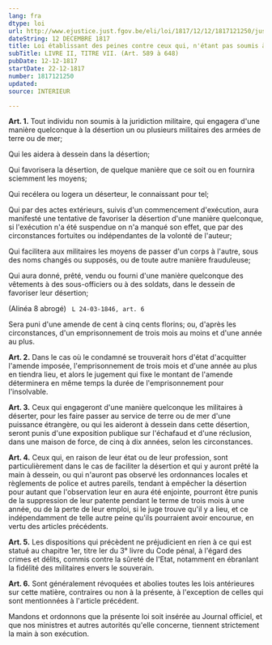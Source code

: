 ```yaml
---
lang: fra
dtype: loi
url: http://www.ejustice.just.fgov.be/eli/loi/1817/12/12/1817121250/justel
dateString: 12 DECEMBRE 1817
title: Loi établissant des peines contre ceux qui, n'étant pas soumis à la juridiction militaire, favorisent la désertion d'individus appartenant aux armées de terre ou de mer
subTitle: LIVRE II, TITRE VII. (Art. 589 à 648)
pubDate: 12-12-1817
startDate: 22-12-1817
number: 1817121250
updated: 
source: INTERIEUR

---
```

**Art. 1.** Tout individu non soumis à la juridiction militaire, qui engagera d'une manière quelconque à la désertion un ou plusieurs militaires des armées de terre ou de mer;

Qui les aidera à dessein dans la désertion;

Qui favorisera la désertion, de quelque manière que ce soit ou en fournira sciemment les moyens;

Qui recélera ou logera un déserteur, le connaissant pour tel;

Qui par des actes extérieurs, suivis d'un commencement d'exécution, aura manifesté une tentative de favoriser la désertion d'une manière quelconque, si l'exécution n'a été suspendue on n'a manqué son effet, que par des circonstances fortuites ou indépendantes de la volonté de l'auteur;

Qui facilitera aux militaires les moyens de passer d'un corps à l'autre, sous des noms changés ou supposés, ou de toute autre manière frauduleuse;

Qui aura donné, prêté, vendu ou fourni d'une manière quelconque des vêtements à des sous-officiers ou à des soldats, dans le dessein de favoriser leur désertion;

(Alinéa 8 abrogé) ` L 24-03-1846, art. 6`

Sera puni d'une amende de cent à cinq cents florins; ou, d'après les circonstances, d'un emprisonnement de trois mois au moins et d'une année au plus.


**Art. 2.** Dans le cas où le condamné se trouverait hors d'état d'acquitter l'amende imposée, l'emprisonnement de trois mois et d'une année au plus en tiendra lieu, et alors le jugement qui fixe le montant de l'amende déterminera en même temps la durée de l'emprisonnement pour l'insolvable.


**Art. 3.** Ceux qui engageront d'une manière quelconque les militaires à déserter, pour les faire passer au service de terre ou de mer d'une puissance étrangère, ou qui les aideront à dessein dans cette désertion, seront punis d'une exposition publique sur l'échafaud et d'une réclusion, dans une maison de force, de cinq à dix années, selon les circonstances.


**Art. 4.** Ceux qui, en raison de leur état ou de leur profession, sont particulièrement dans le cas de faciliter la désertion et qui y auront prêté la main à dessein, ou qui n'auront pas observé les ordonnances locales et règlements de police et autres pareils, tendant à empêcher la désertion pour autant que l'observation leur en aura été enjointe, pourront être punis de la suppression de leur patente pendant le terme de trois mois à une année, ou de la perte de leur emploi, si le juge trouve qu'il y a lieu, et ce indépendamment de telle autre peine qu'ils pourraient avoir encourue, en vertu des articles précédents.


**Art. 5.** Les dispositions qui précèdent ne préjudicient en rien à ce qui est statué au chapitre 1er, titre Ier du 3° livre du Code pénal, à l'égard des crimes et délits, commis contre la sûreté de l'Etat, notamment en ébranlant la fidélité des militaires envers le souverain.


**Art. 6.** Sont généralement révoquées et abolies toutes les lois antérieures sur cette matière, contraires ou non à la présente, à l'exception de celles qui sont mentionnées à l'article précédent.

Mandons et ordonnons que la présente loi soit insérée au Journal officiel, et que nos ministres et autres autorités qu'elle concerne, tiennent strictement la main à son exécution.


